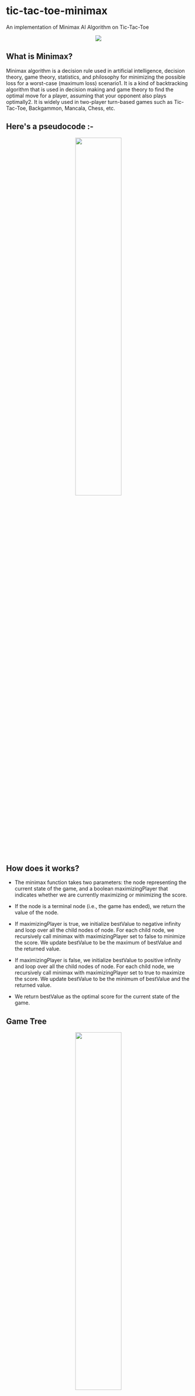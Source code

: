 # tic-tac-toe-minimax
An implementation of Minimax AI Algorithm on Tic-Tac-Toe
<p align="center">
<img src="https://user-images.githubusercontent.com/80759221/228569948-12dd9c30-0efa-468f-823e-bef1f3a3e4cb.png"   
</p>

## What is Minimax?
Minimax algorithm is a decision rule used in artificial intelligence, decision theory, game theory, statistics, and philosophy for minimizing the possible loss for a worst-case (maximum loss) scenario1. It is a kind of backtracking algorithm that is used in decision making and game theory to find the optimal move for a player, assuming that your opponent also plays optimally2. It is widely used in two-player turn-based games such as Tic-Tac-Toe, Backgammon, Mancala, Chess, etc.

## Here's a pseudocode :- 
<p align="center">
<img src="https://user-images.githubusercontent.com/80759221/228576543-f4759422-9336-4b5f-bf07-4f026c9066e3.png" 
width ="50%" height="50%"
</p>

## How does it works?
- The minimax function takes two parameters: the node representing the current state of the game, and a boolean maximizingPlayer that indicates whether we are currently maximizing or minimizing the score.

- If the node is a terminal node (i.e., the game has ended), we return the value of the node.

- If maximizingPlayer is true, we initialize bestValue to negative infinity and loop over all the child nodes of node. For each child node, we recursively call minimax with maximizingPlayer set to false to minimize the score. We update bestValue to be the maximum of bestValue and the returned value.

- If maximizingPlayer is false, we initialize bestValue to positive infinity and loop over all the child nodes of node. For each child node, we recursively call minimax with maximizingPlayer set to true to maximize the score. We update bestValue to be the minimum of bestValue and the returned value.

- We return bestValue as the optimal score for the current state of the game.

## Game Tree
<p align="center">
<img src="https://user-images.githubusercontent.com/80759221/228578189-58f5b117-4e3a-4450-9da9-155d99436046.png" 
width ="50%" height="50%"
</p>
